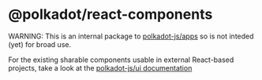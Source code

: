 # @polkadot/react-components

WARNING: This is an internal package to [polkadot-js/apps](https://github.com/DeriLab/apps) so is not inteded (yet) for broad use.

For the existing sharable components usable in external React-based projects, take a look at the [polkadot-js/ui documentation](https://polkadot.js.org/ui/)
